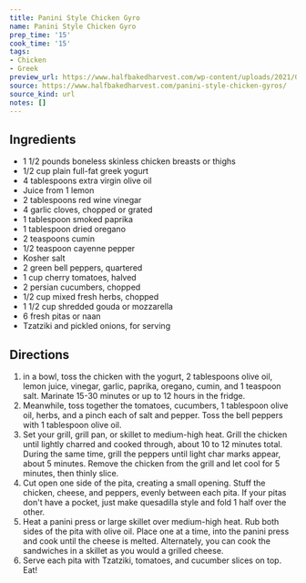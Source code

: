```yaml
---
title: Panini Style Chicken Gyro
name: Panini Style Chicken Gyro
prep_time: '15'
cook_time: '15'
tags:
- Chicken
- Greek
preview_url: https://www.halfbakedharvest.com/wp-content/uploads/2021/06/Panini-Style-Chicken-Gyros-7.jpg
source: https://www.halfbakedharvest.com/panini-style-chicken-gyros/
source_kind: url
notes: []
---
```


## Ingredients
- 1 1/2 pounds boneless skinless chicken breasts or thighs
- 1/2 cup plain full-fat greek yogurt
- 4 tablespoons extra virgin olive oil
- Juice from 1 lemon
- 2 tablespoons red wine vinegar
- 4  garlic cloves, chopped or grated
- 1 tablespoon smoked paprika
- 1 tablespoon dried oregano
- 2 teaspoons cumin
- 1/2 teaspoon cayenne pepper
- Kosher salt
- 2  green bell peppers, quartered
- 1 cup cherry tomatoes, halved
- 2  persian cucumbers, chopped
- 1/2 cup mixed fresh herbs, chopped
- 1 1/2 cup shredded gouda or mozzarella
- 6  fresh pitas or naan
- Tzatziki and pickled onions, for serving


## Directions
1. in a bowl, toss the chicken with the yogurt, 2 tablespoons olive oil, lemon juice, vinegar, garlic, paprika, oregano, cumin, and 1 teaspoon salt. Marinate 15-30 minutes or up to 12 hours in the fridge.
2. Meanwhile, toss together the tomatoes, cucumbers, 1 tablespoon olive oil, herbs, and a pinch each of salt and pepper. Toss the bell peppers with 1 tablespoon olive oil.
3. Set your grill, grill pan, or skillet to medium-high heat. Grill the chicken until lightly charred and cooked through, about 10 to 12 minutes total. During the same time, grill the peppers until light char marks appear, about 5 minutes. Remove the chicken from the grill and let cool for 5 minutes, then thinly slice.
4. Cut open one side of the pita, creating a small opening. Stuff the chicken, cheese, and peppers, evenly between each pita. If your pitas don't have a pocket, just make quesadilla style and fold 1 half over the other.
5. Heat a panini press or large skillet over medium-high heat. Rub both sides of the pita with olive oil. Place one at a time, into the panini press and cook until the cheese is melted. Alternately, you can cook the sandwiches in a skillet as you would a grilled cheese.
6. Serve each pita with Tzatziki, tomatoes, and cucumber slices on top. Eat!
